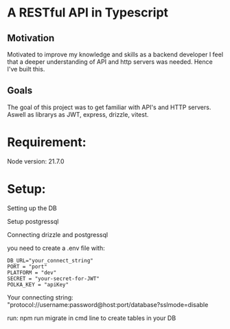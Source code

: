 # A RESTful API in Typescript

## Motivation
Motivated to improve my knowledge and skills as a backend developer I feel that a deeper understanding of API and http servers was needed. Hence I've built this.

## Goals

The goal of this project was to get familiar with API's and HTTP servers. Aswell as librarys as JWT, express, drizzle, vitest. 

# Requirement:

Node version:
21.7.0

# Setup:

Setting up the DB

Setup postgressql

Connecting drizzle and postgressql

you need to create a .env file
with:

```
DB_URL="your_connect_string"
PORT = "port"
PLATFORM = "dev"
SECRET = "your-secret-for-JWT"
POLKA_KEY = "apiKey"
```

Your connecting string:
"protocol://username:password@host:port/database?sslmode=disable


run: npm run migrate in cmd line to create tables in your DB
